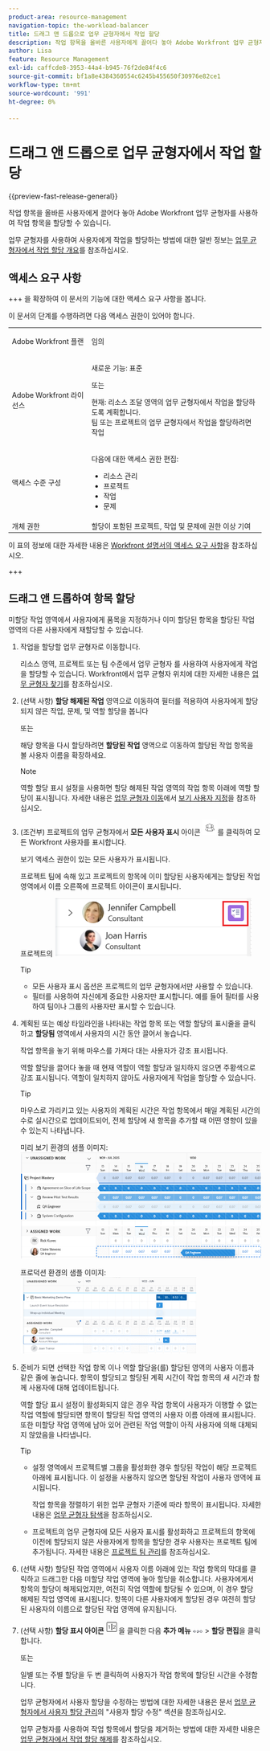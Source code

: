 ```yaml
---
product-area: resource-management
navigation-topic: the-workload-balancer
title: 드래그 앤 드롭으로 업무 균형자에서 작업 할당
description: 작업 항목을 올바른 사용자에게 끌어다 놓아 Adobe Workfront 업무 균형자를 사용하여 작업 항목을 할당할 수 있습니다.
author: Lisa
feature: Resource Management
exl-id: caffcde8-3953-44a4-b945-76f2de84f4c6
source-git-commit: bf1a8e4384360554c6245b455650f30976e82ce1
workflow-type: tm+mt
source-wordcount: '991'
ht-degree: 0%

---
```


# 드래그 앤 드롭으로 업무 균형자에서 작업 할당

{{preview-fast-release-general}}

작업 항목을 올바른 사용자에게 끌어다 놓아 Adobe Workfront 업무 균형자를 사용하여 작업 항목을 할당할 수 있습니다.

업무 균형자를 사용하여 사용자에게 작업을 할당하는 방법에 대한 일반 정보는 [업무 균형자에서 작업 할당 개요](../../resource-mgmt/workload-balancer/assign-work-in-workload-balancer.md)를 참조하십시오.

## 액세스 요구 사항

+++ 을 확장하여 이 문서의 기능에 대한 액세스 요구 사항을 봅니다. 

이 문서의 단계를 수행하려면 다음 액세스 권한이 있어야 합니다.

<table style="table-layout:auto"> 
 <col> 
 <col> 
 <tbody> 
  <tr> 
   <td role="rowheader">Adobe Workfront 플랜</td> 
   <td> <p>임의 </p> </td> 
  </tr> 
  <tr> 
   <td role="rowheader">Adobe Workfront 라이선스</td> 
   <td><p>새로운 기능: 표준</p>
       <p>또는</p>
       <p>현재: 리소스 조달 영역의 업무 균형자에서 작업을 할당하도록 계획합니다.</br>
       팀 또는 프로젝트의 업무 균형자에서 작업을 할당하려면 작업</p></td>
  </tr>
  <tr> 
   <td role="rowheader">액세스 수준 구성</td> 
   <td> <p>다음에 대한 액세스 권한 편집:</p> 
    <ul> 
     <li>리소스 관리</li> 
     <li>프로젝트</li> 
     <li>작업</li> 
     <li>문제</li> 
    </ul>
   </td> 
  </tr> 
  <tr> 
   <td role="rowheader">개체 권한</td> 
   <td>할당이 포함된 프로젝트, 작업 및 문제에 권한 이상 기여</td> 
  </tr> 
 </tbody> 
</table>

이 표의 정보에 대한 자세한 내용은 [Workfront 설명서의 액세스 요구 사항](/help/quicksilver/administration-and-setup/add-users/access-levels-and-object-permissions/access-level-requirements-in-documentation.md)을 참조하십시오.

+++

## 드래그 앤 드롭하여 항목 할당

미할당 작업 영역에서 사용자에게 품목을 지정하거나 이미 할당된 항목을 할당된 작업 영역의 다른 사용자에게 재할당할 수 있습니다.

1. 작업을 할당할 업무 균형자로 이동합니다.

   리소스 영역, 프로젝트 또는 팀 수준에서 업무 균형자 를 사용하여 사용자에게 작업을 할당할 수 있습니다. Workfront에서 업무 균형자 위치에 대한 자세한 내용은 [업무 균형자 찾기](../../resource-mgmt/workload-balancer/locate-workload-balancer.md)를 참조하십시오.

1. (선택 사항) **할당 해제된 작업** 영역으로 이동하여 필터를 적용하여 사용자에게 할당되지 않은 작업, 문제, <span class="preview">및 역할 할당</span>을 봅니다

   또는

   해당 항목을 다시 할당하려면 **할당된 작업** 영역으로 이동하여 할당된 작업 항목을 볼 사용자 이름을 확장하세요.

   >[!NOTE]
   >
   ><span class="preview">역할 할당 표시 설정을 사용하면 할당 해제된 작업 영역의 작업 항목 아래에 역할 할당이 표시됩니다. 자세한 내용은 [업무 균형자 이동](/help/quicksilver/resource-mgmt/workload-balancer/navigate-the-workload-balancer.md#customize-the-view)에서 [보기 사용자 지정](/help/quicksilver/resource-mgmt/workload-balancer/navigate-the-workload-balancer.md)을 참조하십시오.</span>

1. (조건부) 프로젝트의 업무 균형자에서 **모든 사용자 표시** 아이콘 ![모든 사용자 표시](assets/show-all-users-icon-project-workload-balancer.png)를 클릭하여 모든 Workfront 사용자를 표시합니다.

   보기 액세스 권한이 있는 모든 사용자가 표시됩니다.

   프로젝트 팀에 속해 있고 프로젝트의 항목에 이미 할당된 사용자에게는 할당된 작업 영역에서 이름 오른쪽에 프로젝트 아이콘이 표시됩니다.

   프로젝트의 ![사용자](assets/user-on-the-project-indicator-highlighted-project-workload-balancer.png)

   >[!TIP]
   >
   >* 모든 사용자 표시 옵션은 프로젝트의 업무 균형자에서만 사용할 수 있습니다.
   >* 필터를 사용하여 자신에게 중요한 사용자만 표시합니다. 예를 들어 필터를 사용하여 팀이나 그룹의 사용자만 표시할 수 있습니다.

1. 계획된 또는 예상 타임라인을 나타내는 작업 항목 <span class="preview">또는 역할 할당</span>의 표시줄을 클릭하고 **할당됨** 영역에서 사용자의 시간 동안 끌어서 놓습니다.

   작업 항목을 놓기 위해 마우스를 가져다 대는 사용자가 강조 표시됩니다.

   <span class="preview">역할 할당을 끌어다 놓을 때 현재 역할이 역할 할당과 일치하지 않으면 주황색으로 강조 표시됩니다. 역할이 일치하지 않아도 사용자에게 작업을 할당할 수 있습니다.</span>

   >[!TIP]
   >
   >마우스로 가리키고 있는 사용자의 계획된 시간은 작업 항목에서 매일 계획된 시간의 수로 실시간으로 업데이트되어, 전체 할당에 새 항목을 추가할 때 어떤 영향이 있을 수 있는지 나타냅니다.

   <span class="preview">미리 보기 환경의 샘플 이미지:</span>
   ![사용자에게 할당할 항목 삭제](assets/wb-drag-drop-role-or-task-to-user.png)

   프로덕션 환경의 샘플 이미지:
   ![사용자에게 할당할 항목 삭제](assets/drag-drop-item-from-unassigned-to-assigned-wb-nwe-350x152.png)

1. 준비가 되면 선택한 작업 항목 <span class="preview">이나 역할 할당</span>을(를) 할당된 영역의 사용자 이름과 같은 줄에 놓습니다. 항목이 할당되고 할당된 계획 시간이 작업 항목의 새 시간과 함께 사용자에 대해 업데이트됩니다.

   <span class="preview">역할 할당 표시 설정이 활성화되지 않은 경우</span> 작업 항목이 사용자가 이행할 수 없는 작업 역할에 할당되면 항목이 할당된 작업 영역의 사용자 이름 아래에 표시됩니다. 또한 미할당 작업 영역에 남아 있어 관련된 작업 역할이 아직 사용자에 의해 대체되지 않았음을 나타냅니다.

   >[!TIP]
   >
   >* 설정 영역에서 프로젝트별 그룹을 활성화한 경우 할당된 작업이 해당 프로젝트 아래에 표시됩니다. 이 설정을 사용하지 않으면 할당된 작업이 사용자 영역에 표시됩니다.
   >
   >
   >     작업 항목을 정렬하기 위한 업무 균형자 기준에 따라 항목이 표시됩니다. 자세한 내용은 [업무 균형자 탐색](../../resource-mgmt/workload-balancer/navigate-the-workload-balancer.md)을 참조하십시오.
   >
   >
   >* 프로젝트의 업무 균형자에 모든 사용자 표시를 활성화하고 프로젝트의 항목에 이전에 할당되지 않은 사용자에게 항목을 할당한 경우 사용자는 프로젝트 팀에 추가됩니다. 자세한 내용은 [프로젝트 팀 관리](../../manage-work/projects/planning-a-project/manage-project-team.md)를 참조하십시오.


1. (선택 사항) 할당된 작업 영역에서 사용자 이름 아래에 있는 작업 항목의 막대를 클릭하고 드래그한 다음 미할당 작업 영역에 놓아 할당을 취소합니다. 사용자에게서 항목의 할당이 해제되었지만, 여전히 작업 역할에 할당될 수 있으며, 이 경우 할당 해제된 작업 영역에 표시됩니다. 항목이 다른 사용자에게 할당된 경우 여전히 할당된 사용자의 이름으로 할당된 작업 영역에 유지됩니다.
1. (선택 사항) **할당 표시 아이콘** ![할당 표시 아이콘](assets/show-allocations-icon-small.png)을 클릭한 다음 **추가 메뉴** ![추가 메뉴](assets/qs-more-menu.png) > **할당 편집**&#x200B;을 클릭합니다.

   <!--
   (make sure these are still called this, and that the icon has not changed)
   -->
   또는

   일별 또는 주별 할당을 두 번 클릭하여 사용자가 작업 항목에 할당된 시간을 수정합니다.

   업무 균형자에서 사용자 할당을 수정하는 방법에 대한 자세한 내용은 문서 [업무 균형자에서 사용자 할당 관리](../../resource-mgmt/workload-balancer/manage-user-allocations-workload-balancer.md)의 &quot;사용자 할당 수정&quot; 섹션을 참조하십시오.

   업무 균형자를 사용하여 작업 항목에서 할당을 제거하는 방법에 대한 자세한 내용은 [업무 균형자에서 작업 할당 해제](../../resource-mgmt/workload-balancer/unassign-work-in-workload-balancer.md)를 참조하십시오.

